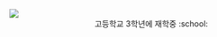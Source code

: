 <img src="https://capsule-render.vercel.app/api?type=wave&color=auto&height=300&section=header&text=capsule%20render&fontSize=90" />


<div align="center" font-weight: bold>
고등학교 3학년에 재학중 :school:
</div>


<!--
**kimtaewoogimadel/kimtaewoogimadel** is a ✨ _special_ ✨ repository because its `README.md` (this file) appears on your GitHub profile.


